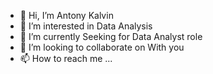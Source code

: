 - 👋 Hi, I’m Antony Kalvin
- 👀 I’m interested in Data Analysis
- 🌱 I’m currently Seeking for Data Analyst role
- 💞️ I’m looking to collaborate on With you
- 📫 How to reach me ...

<!---
abkalvin/abkalvin is a ✨ special ✨ repository because its `README.md` (this file) appears on your GitHub profile.
You can click the Preview link to take a look at your changes.
--->
